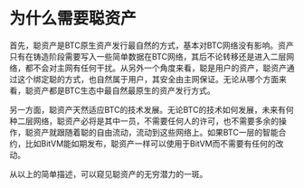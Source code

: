 为什么需要聪资产
===

首先，聪资产是BTC原生资产发行最自然的方式，基本对BTC网络没有影响。资产只有在铸造阶段需要写入一些简单数据在BTC网络，其后不论转移还是进入二层网络，都不会对主网有任何干扰。从另外一个角度来看，聪是用户的资产，聪资产通过这个绑定聪的方式，也自然属于用户，其安全由主网保证。无论从哪个方面来看，聪资产都是BTC生态中最自然最原生的资产发行方式。

另一方面，聪资产天然适应BTC的技术发展。无论BTC的技术如何发展，未来有何种二层网络，聪资产必将是其中一员，不需要任何人的许可，也不需要多余的操作，聪资产就跟随着聪的自由流动，流动到这些网络上。如果BTC一层的智能合约，比如BitVM能如期发布，聪资产一样可以使用于BitVM而不需要有任何的改动。

从以上的简单描述，可以窥见聪资产的无穷潜力的一斑。


